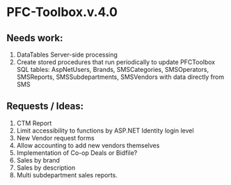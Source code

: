 # PFC-Toolbox.v.4.0

## Needs work:
<ol>
  <li>DataTables Server-side processing</li>
  <li>Create stored procedures that run periodically to update PFCToolbox SQL tables: AspNetUsers, Brands, SMSCategories, SMSOperators, SMSReports, SMSSubdepartments, SMSVendors with data directly from SMS</li>
</ol>
  
## Requests / Ideas:
<ol>
  <li>CTM Report</li>
  <li>Limit accessibility to functions by ASP.NET Identity login level</li>
  <li>New Vendor request forms</li>
  <li>Allow accounting to add new vendors themselves</li>
  <li>Implementation of Co-op Deals or Bidfile?</li>
  <li>Sales by brand</li>
  <li>Sales by description</li>
  <li>Multi subdepartment sales reports.</li>
</ol>
